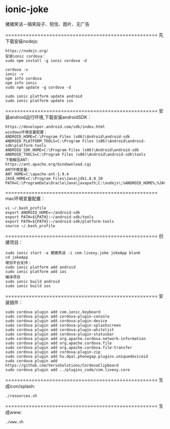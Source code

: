 # ionic-joke
猪猪笑话－搞笑段子、短信、图片、无广告

====================================================
先下载安装nodejs:
```
https://nodejs.org/
安装ionic cordova：
sudo npm install -g ionic cordova -d

cordova -v
ionic -v
npm info cordova
npm info ionic
sudo npm update -g cordova -d

sudo ionic platform update android
sudo ionic platform update ios
```
====================================================
安装android运行环境,下载安装androidSDK：
```
https://developer.android.com/sdk/index.html
windows环境变量配置：
ANDROID_HOME=C:\Program Files (x86)\Android\android-sdk
ANDROID_PLATFORM_TOOLS=C:\Program Files (x86)\Android\android-sdk\platform-tools
ANDROID_SDK_HOME=C:\Program Files (x86)\Android\android-sdk
ANDROID_TOOLS=C:\Program Files (x86)\Android\android-sdk\tools
下载解压ANT:
https://ant.apache.org/bindownload.cgi
ANT环境变量:
ANT_HOME=C:\apache-ant-1.9.4
JAVA_HOME=C:\Program Files\Java\jdk1.8.0_20
PATH=C:\ProgramData\Oracle\Java\javapath;C:\nodejs\;%ANDROID_HOME%;%JAVA_HOME%\bin;%ANT_HOME%\bin;%ANDROID_PLATFORM_TOOLS%;
```
====================================================
mac环境变量配置：
```
vi ~/.bash_profile
export ANDROID_HOME=~/android-sdk
export PATH=${PATH}:~/android-sdk/tools
export PATH=${PATH}:~/android-sdk/platform-tools
source ~/.bash_profile
```
====================================================
创建项目：
```
sudo ionic start -a 猪猪笑话 -i com.livexy.joke jokeApp blank
cd jokeApp
增加平台支持：
sudo ionic platform add android
sudo ionic platform add ios
编译项目
sudo ionic build android
sudo ionic build ios
```
====================================================
安装插件：
```
sudo cordova plugin add com.ionic.keyboard
sudo cordova plugin add cordova-plugin-console
sudo cordova plugin add cordova-plugin-device
sudo cordova plugin add cordova-plugin-splashscreen
sudo cordova plugin add cordova-plugin-whitelist
sudo cordova plugin add cordova-plugin-statusbar
sudo cordova plugin add org.apache.cordova.network-information
sudo cordova plugin add org.apache.cordova.file
sudo cordova plugin add org.apache.cordova.file-transfer
sudo cordova plugin add cordova-plugin-zip
sudo cordova plugin add hu.dpal.phonegap.plugins.uniquedeviceid
sudo cordova plugin add https://github.com/VersoSolutions/CordovaClipboard
sudo cordova plugin add ../plugins_code/com.livexy.core

```
====================================================
生成icon/splash:
```
./resources.sh
```
====================================================
生成www:
```
./www.sh
```